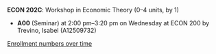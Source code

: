 **ECON 202C**: Workshop in Economic Theory (0–4 units, by 1)

- **A00** (Seminar) at 2:00 pm–3:20 pm on Wednesday at ECON 200 by Trevino, Isabel (A12509732)

[Enrollment numbers over time](./ECON202C.tsv)
